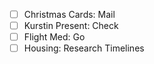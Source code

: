 * [ ] Christmas Cards: Mail
* [ ] Kurstin Present: Check
* [ ] Flight Med: Go
* [ ] Housing: Research Timelines
